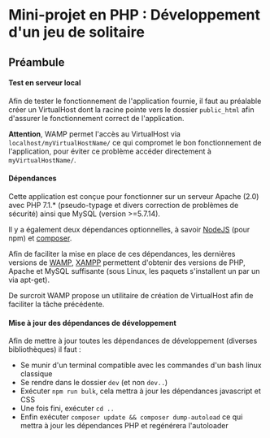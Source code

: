 # Mini-projet en PHP : Développement d'un jeu de solitaire

## Préambule

#### Test en serveur local

Afin de tester le fonctionnement de l'application fournie, il faut au préalable créer un VirtualHost dont la racine pointe vers le dossier `public_html` afin d'assurer le fonctionnement correct de l'application.



**Attention**, WAMP permet l'accès au VirtualHost via `localhost/myVirtualHostName/` ce qui compromet le bon fonctionnement de l'application, pour éviter ce problème accéder directement à `myVirtualHostName/`.

#### Dépendances

Cette application est conçue pour fonctionner sur un serveur Apache (2.0) avec PHP 7.1.* (pseudo-typage et divers correction de problèmes de sécurité) ainsi que MySQL (version >=5.7.14).

Il y a également deux dépendances optionnelles, à savoir [NodeJS](https://nodejs.org/en/download/) (pour npm) et [composer](https://getcomposer.org/download/).



Afin de faciliter la mise en place de ces dépendances, les dernières versions de [WAMP](http://wampserver.aviatechno.net/), [XAMPP](https://www.apachefriends.org/fr/index.html) permettent d'obtenir des versions de PHP, Apache et MySQL suffisante (sous Linux, les paquets s'installent un par un via apt-get).

De surcroit WAMP propose un utilitaire de création de VirtualHost afin de faciliter la tâche précédente.



#### Mise à jour des dépendances de développement

Afin de mettre à jour toutes les dépendances de développement (diverses bibliothèques) il faut :

* Se munir d'un terminal compatible avec les commandes d'un bash linux classique
* Se rendre dans le dossier `dev`  (et non `dev..`)
* Exécuter `npm run bulk`, cela mettra à jour les dépendances javascript et CSS
* Une fois fini, exécuter `cd ..`
* Enfin exécuter `composer update && composer dump-autoload` ce qui mettra à jour les dépendances PHP et regénérera l'autoloader